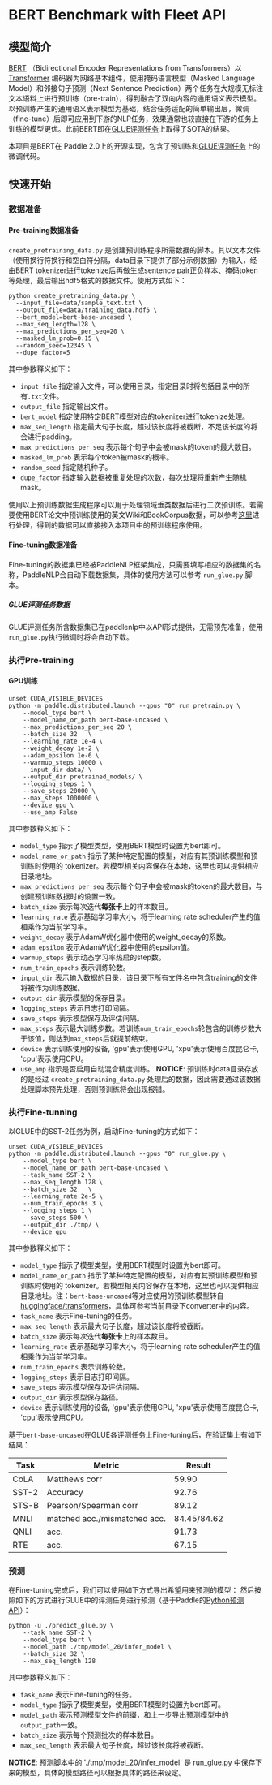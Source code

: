 # BERT Benchmark with Fleet API
## 模型简介

[BERT](https://arxiv.org/abs/1810.04805) （Bidirectional Encoder Representations from Transformers）以[Transformer](https://arxiv.org/abs/1706.03762) 编码器为网络基本组件，使用掩码语言模型（Masked Language Model）和邻接句子预测（Next Sentence Prediction）两个任务在大规模无标注文本语料上进行预训练（pre-train），得到融合了双向内容的通用语义表示模型。以预训练产生的通用语义表示模型为基础，结合任务适配的简单输出层，微调（fine-tune）后即可应用到下游的NLP任务，效果通常也较直接在下游的任务上训练的模型更优。此前BERT即在[GLUE评测任务](https://gluebenchmark.com/tasks)上取得了SOTA的结果。

本项目是BERT在 Paddle 2.0上的开源实现，包含了预训练和[GLUE评测任务](https://gluebenchmark.com/tasks)上的微调代码。

## 快速开始

### 数据准备

#### Pre-training数据准备

`create_pretraining_data.py` 是创建预训练程序所需数据的脚本。其以文本文件（使用换行符换行和空白符分隔，data目录下提供了部分示例数据）为输入，经由BERT tokenizer进行tokenize后再做生成sentence pair正负样本、掩码token等处理，最后输出hdf5格式的数据文件。使用方式如下：

```shell
python create_pretraining_data.py \
  --input_file=data/sample_text.txt \
  --output_file=data/training_data.hdf5 \
  --bert_model=bert-base-uncased \
  --max_seq_length=128 \
  --max_predictions_per_seq=20 \
  --masked_lm_prob=0.15 \
  --random_seed=12345 \
  --dupe_factor=5
```

其中参数释义如下：
- `input_file` 指定输入文件，可以使用目录，指定目录时将包括目录中的所有`.txt`文件。
- `output_file` 指定输出文件。
- `bert_model` 指定使用特定BERT模型对应的tokenizer进行tokenize处理。
- `max_seq_length` 指定最大句子长度，超过该长度将被截断，不足该长度的将会进行padding。
- `max_predictions_per_seq` 表示每个句子中会被mask的token的最大数目。
- `masked_lm_prob` 表示每个token被mask的概率。
- `random_seed` 指定随机种子。
- `dupe_factor` 指定输入数据被重复处理的次数，每次处理将重新产生随机mask。

使用以上预训练数据生成程序可以用于处理领域垂类数据后进行二次预训练。若需要使用BERT论文中预训练使用的英文Wiki和BookCorpus数据，可以参考[这里](https://github.com/NVIDIA/DeepLearningExamples/tree/master/PyTorch/LanguageModeling/BERT)进行处理，得到的数据可以直接接入本项目中的预训练程序使用。

#### Fine-tuning数据准备
Fine-tuning的数据集已经被PaddleNLP框架集成，只需要填写相应的数据集的名称，PaddleNLP会自动下载数据集，具体的使用方法可以参考 `run_glue.py` 脚本。

##### GLUE评测任务数据

GLUE评测任务所含数据集已在paddlenlp中以API形式提供，无需预先准备，使用`run_glue.py`执行微调时将会自动下载。

### 执行Pre-training

#### GPU训练
```shell
unset CUDA_VISIBLE_DEVICES
python -m paddle.distributed.launch --gpus "0" run_pretrain.py \
    --model_type bert \
    --model_name_or_path bert-base-uncased \
    --max_predictions_per_seq 20 \
    --batch_size 32   \
    --learning_rate 1e-4 \
    --weight_decay 1e-2 \
    --adam_epsilon 1e-6 \
    --warmup_steps 10000 \
    --input_dir data/ \
    --output_dir pretrained_models/ \
    --logging_steps 1 \
    --save_steps 20000 \
    --max_steps 1000000 \
    --device gpu \
    --use_amp False
```
其中参数释义如下：
- `model_type` 指示了模型类型，使用BERT模型时设置为bert即可。
- `model_name_or_path` 指示了某种特定配置的模型，对应有其预训练模型和预训练时使用的 tokenizer。若模型相关内容保存在本地，这里也可以提供相应目录地址。
- `max_predictions_per_seq` 表示每个句子中会被mask的token的最大数目，与创建预训练数据时的设置一致。
- `batch_size` 表示每次迭代**每张卡**上的样本数目。
- `learning_rate` 表示基础学习率大小，将于learning rate scheduler产生的值相乘作为当前学习率。
- `weight_decay` 表示AdamW优化器中使用的weight_decay的系数。
- `adam_epsilon` 表示AdamW优化器中使用的epsilon值。
- `warmup_steps` 表示动态学习率热启的step数。
- `num_train_epochs` 表示训练轮数。
- `input_dir` 表示输入数据的目录，该目录下所有文件名中包含training的文件将被作为训练数据。
- `output_dir` 表示模型的保存目录。
- `logging_steps` 表示日志打印间隔。
- `save_steps` 表示模型保存及评估间隔。
- `max_steps` 表示最大训练步数。若训练`num_train_epochs`轮包含的训练步数大于该值，则达到`max_steps`后就提前结束。
- `device` 表示训练使用的设备, 'gpu'表示使用GPU, 'xpu'表示使用百度昆仑卡, 'cpu'表示使用CPU。
- `use_amp` 指示是否启用自动混合精度训练。
**NOTICE**: 预训练时data目录存放的是经过 `create_pretraining_data.py` 处理后的数据，因此需要通过该数据处理脚本预先处理，否则预训练将会出现报错。

### 执行Fine-tunning

以GLUE中的SST-2任务为例，启动Fine-tuning的方式如下：

```shell
unset CUDA_VISIBLE_DEVICES
python -m paddle.distributed.launch --gpus "0" run_glue.py \
    --model_type bert \
    --model_name_or_path bert-base-uncased \
    --task_name SST-2 \
    --max_seq_length 128 \
    --batch_size 32   \
    --learning_rate 2e-5 \
    --num_train_epochs 3 \
    --logging_steps 1 \
    --save_steps 500 \
    --output_dir ./tmp/ \
    --device gpu
```

其中参数释义如下：
- `model_type` 指示了模型类型，使用BERT模型时设置为bert即可。
- `model_name_or_path` 指示了某种特定配置的模型，对应有其预训练模型和预训练时使用的 tokenizer。若模型相关内容保存在本地，这里也可以提供相应目录地址。注：`bert-base-uncased`等对应使用的预训练模型转自[huggingface/transformers](https://github.com/huggingface/transformers)，具体可参考当前目录下converter中的内容。
- `task_name` 表示Fine-tuning的任务。
- `max_seq_length` 表示最大句子长度，超过该长度将被截断。
- `batch_size` 表示每次迭代**每张卡**上的样本数目。
- `learning_rate` 表示基础学习率大小，将于learning rate scheduler产生的值相乘作为当前学习率。
- `num_train_epochs` 表示训练轮数。
- `logging_steps` 表示日志打印间隔。
- `save_steps` 表示模型保存及评估间隔。
- `output_dir` 表示模型保存路径。
- `device` 表示训练使用的设备, 'gpu'表示使用GPU, 'xpu'表示使用百度昆仑卡, 'cpu'表示使用CPU。

基于`bert-base-uncased`在GLUE各评测任务上Fine-tuning后，在验证集上有如下结果：

| Task  | Metric                       | Result      |
|-------|------------------------------|-------------|
| CoLA  | Matthews corr                | 59.90       |
| SST-2 | Accuracy                     | 92.76       |
| STS-B | Pearson/Spearman corr        | 89.12       |
| MNLI  | matched acc./mismatched acc. | 84.45/84.62 |
| QNLI  | acc.                         | 91.73       |
| RTE   | acc.                         | 67.15       |

### 预测

在Fine-tuning完成后，我们可以使用如下方式导出希望用来预测的模型：
然后按照如下的方式进行GLUE中的评测任务进行预测（基于Paddle的[Python预测API](https://www.paddlepaddle.org.cn/documentation/docs/zh/guides/05_inference_deployment/inference/python_infer_cn.html)）：

```shell
python -u ./predict_glue.py \
    --task_name SST-2 \
    --model_type bert \
    --model_path ./tmp/model_20/infer_model \
    --batch_size 32 \
    --max_seq_length 128
```

其中参数释义如下：
- `task_name` 表示Fine-tuning的任务。
- `model_type` 指示了模型类型，使用BERT模型时设置为bert即可。
- `model_path` 表示预测模型文件的前缀，和上一步导出预测模型中的`output_path`一致。
- `batch_size` 表示每个预测批次的样本数目。
- `max_seq_length` 表示最大句子长度，超过该长度将被截断。

**NOTICE**: 预测脚本中的 './tmp/model_20/infer_model' 是 run_glue.py 中保存下来的模型，具体的模型路径可以根据具体的路径来设定。
